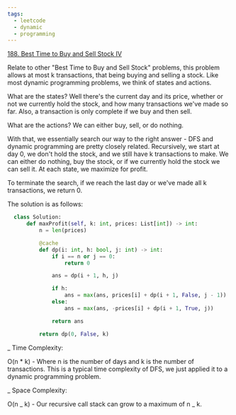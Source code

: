 ```yaml
---
tags:
  - leetcode
  - dynamic
  - programming
---
```


<a href="https://leetcode.com/problems/best-time-to-buy-and-sell-stock-iv/">
188. Best Time to Buy and Sell Stock IV</a>

Relate to other "Best Time to Buy and Sell Stock" problems, this problem allows
at most k transactions, that being buying and selling a stock. Like most dynamic
programming problems, we think of states and actions.

What are the states? Well there's the current day and its price, whether or not
we currently hold the stock, and how many transactions we've made so far. Also,
a transaction is only complete if we buy and then sell.

What are the actions? We can either buy, sell, or do nothing.

With that, we essentially search our way to the right answer - DFS and dynamic
programming are pretty closely related. Recursively, we start at day 0, we don't
hold the stock, and we still have k transactions to make. We can either do
nothing, buy the stock, or if we currently hold the stock we can sell it. At
each state, we maximize for profit.

To terminate the search, if we reach the last day or we've made all k
transactions, we return 0.

The solution is as follows:

```python
  class Solution:
      def maxProfit(self, k: int, prices: List[int]) -> int:
          n = len(prices)

          @cache
          def dp(i: int, h: bool, j: int) -> int:
              if i == n or j == 0:
                  return 0

              ans = dp(i + 1, h, j)

              if h:
                  ans = max(ans, prices[i] + dp(i + 1, False, j - 1))
              else:
                  ans = max(ans, -prices[i] + dp(i + 1, True, j))

              return ans

          return dp(0, False, k)
```

\_ Time Complexity:

O(n \* k) - Where n is the number of days and k is the number of transactions.
This is a typical time complexity of DFS, we just applied it to a dynamic
programming problem.

\_ Space Complexity:

O(n _ k) - Our recursive call stack can grow to a maximum of n _ k.
